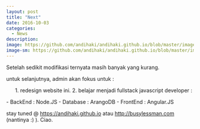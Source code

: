 ```yaml
---
layout: post
title: "Next"
date: 2016-10-03
categories:
  - News
description:
image: https://github.com/andihaki/andihaki.github.io/blob/master/images/blog/next.jpg?raw=true
image-sm: https://github.com/andihaki/andihaki.github.io/blob/master/images/blog/next.jpg?raw=true
---
```

Setelah sedikit modifikasi ternyata masih banyak yang kurang.

untuk selanjutnya, admin akan fokus untuk :
<ol>
1. redesign website ini.
2. belajar menjadi fullstack javascript developer :
</ol>
  - BackEnd : Node.JS
  - Database : ArangoDB
  - FrontEnd : Angular.JS

stay tuned @ https://andihaki.github.io atau http://busylessman.com (nantinya :) ).
Ciao.
